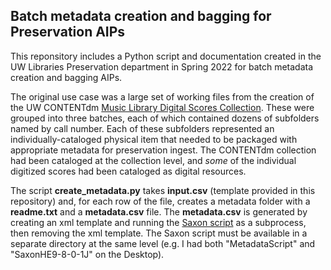 ## Batch metadata creation and bagging for Preservation AIPs
This reponsitory includes a Python script and documentation created in the UW Libraries Preservation department in Spring 2022 for batch metadata creation and bagging AIPs. 

The original use case was a large set of working files from the creation of the UW CONTENTdm [Music Library Digital Scores Collection](https://content.lib.washington.edu/mmweb/index.html). These were grouped into three batches, each of which contained dozens of subfolders named by call number. Each of these subfolders represented an individually-cataloged physical item that needed to be packaged with appropriate metadata for preservation ingest. The CONTENTdm collection had been cataloged at the collection level, and _some_ of the individual digitized scores had been cataloged as digital resources.

The script **create_metadata.py** takes **input.csv** (template provided in this repository) and, for each row of the file, creates a metadata folder with a **readme.txt** and a **metadata.csv** file. The **metadata.csv** is generated by creating an xml template and running the [Saxon script](https://www.saxonica.com/html/documentation9.4/about/) as a subprocess, then removing the xml template. The Saxon script must be available in a separate directory at the same level (e.g. I had both "MetadataScript" and "SaxonHE9-8-0-1J" on the Desktop).
